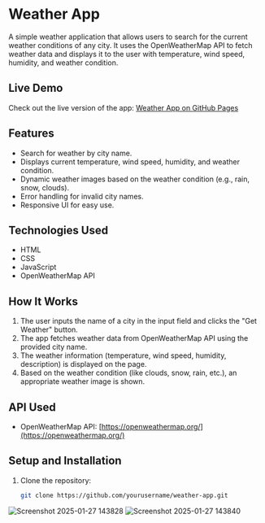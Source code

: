 # Weather App

A simple weather application that allows users to search for the current weather conditions of any city. It uses the OpenWeatherMap API to fetch weather data and displays it to the user with temperature, wind speed, humidity, and weather condition.

## Live Demo
Check out the live version of the app: [Weather App on GitHub Pages](https://abhaylodhi014.github.io/codex-weather-ps2/)

## Features
- Search for weather by city name.
- Displays current temperature, wind speed, humidity, and weather condition.
- Dynamic weather images based on the weather condition (e.g., rain, snow, clouds).
- Error handling for invalid city names.
- Responsive UI for easy use.

## Technologies Used
- HTML
- CSS
- JavaScript
- OpenWeatherMap API

## How It Works
1. The user inputs the name of a city in the input field and clicks the "Get Weather" button.
2. The app fetches weather data from OpenWeatherMap API using the provided city name.
3. The weather information (temperature, wind speed, humidity, description) is displayed on the page.
4. Based on the weather condition (like clouds, snow, rain, etc.), an appropriate weather image is shown.

## API Used
- OpenWeatherMap API: [https://openweathermap.org/](https://openweathermap.org/)

## Setup and Installation
1. Clone the repository:
   ```bash
   git clone https://github.com/yourusername/weather-app.git
![Screenshot 2025-01-27 143828](https://github.com/user-attachments/assets/9366ec17-2679-406c-8d5d-566457b719d6)
![Screenshot 2025-01-27 143840](https://github.com/user-attachments/assets/f0a267ef-dbe9-4530-853e-893ee226d488)
